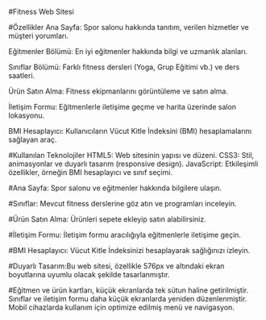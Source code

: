#Fitness Web Sitesi

#Özellikler
Ana Sayfa: Spor salonu hakkında tanıtım, verilen hizmetler ve müşteri yorumları.

Eğitmenler Bölümü: En iyi eğitmenler hakkında bilgi ve uzmanlık alanları.

Sınıflar Bölümü: Farklı fitness dersleri (Yoga, Grup Eğitimi vb.) ve ders saatleri.

Ürün Satın Alma: Fitness ekipmanlarını görüntüleme ve satın alma.

İletişim Formu: Eğitmenlerle iletişime geçme ve harita üzerinde salon lokasyonu.

BMI Hesaplayıcı: Kullanıcıların Vücut Kitle İndeksini (BMI) hesaplamalarını sağlayan araç.

#Kullanılan Teknolojiler
HTML5: Web sitesinin yapısı ve düzeni.
CSS3: Stil, animasyonlar ve duyarlı tasarım (responsive design).
JavaScript: Etkileşimli özellikler, örneğin BMI hesaplayıcı ve sınıf seçimi.

#Ana Sayfa: Spor salonu ve eğitmenler hakkında bilgilere ulaşın.

#Sınıflar: Mevcut fitness derslerine göz atın ve programları inceleyin.

#Ürün Satın Alma: Ürünleri sepete ekleyip satın alabilirsiniz.

#İletişim Formu: İletişim formu aracılığıyla eğitmenlerle iletişime geçin.

#BMI Hesaplayıcı: Vücut Kitle İndeksinizi hesaplayarak sağlığınızı izleyin.

#Duyarlı Tasarım:Bu web sitesi, özellikle 576px ve altındaki ekran boyutlarına uyumlu olacak şekilde tasarlanmıştır.


#Eğitmen ve ürün kartları, küçük ekranlarda tek sütun haline getirilmiştir.
Sınıflar ve iletişim formu daha küçük ekranlarda yeniden düzenlenmiştir.
Mobil cihazlarda kullanım için optimize edilmiş menü ve navigasyon.